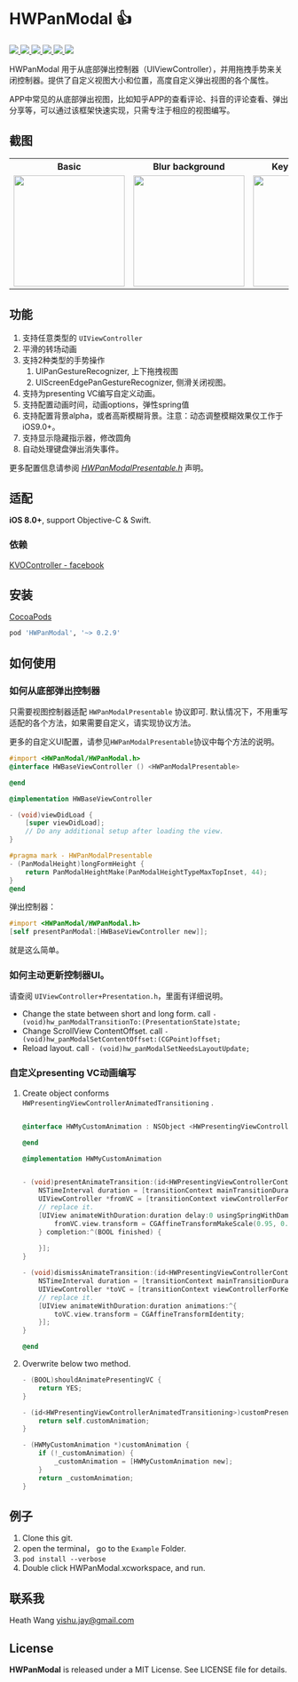 
# HWPanModal 👍
<p style="align: left">
    <a href="https://cocoapods.org/pods/HWPanModal">
       <img src="https://img.shields.io/cocoapods/v/HWPanModal.svg?style=flat">
    </a>
    <a href="https://cocoapods.org/pods/HWPanModal">
       <img src="https://img.shields.io/cocoapods/p/HWPanModal.svg?style=flat">
    </a>
    <a href="https://cocoapods.org/pods/HWPanModal">
       <img src="https://img.shields.io/badge/support-ios%208%2B-orange.svg">
    </a>
    <a href="https://cocoapods.org/pods/HWPanModal">
       <img src="https://img.shields.io/badge/language-objective--c-blue.svg">
    </a>
    <a href="https://cocoapods.org/pods/HWPanModal">
       <img src="https://img.shields.io/cocoapods/l/HWPanModal.svg?style=flat">
    </a>
    <a href="https://cocoapods.org/pods/HWPanModal">
       <img src="https://img.shields.io/badge/cocoapods-supported-4BC51D.svg?style=plastic">
    </a>
</p>


HWPanModal 用于从底部弹出控制器（UIViewController），并用拖拽手势来关闭控制器。提供了自定义视图大小和位置，高度自定义弹出视图的各个属性。

APP中常见的从底部弹出视图，比如知乎APP的查看评论、抖音的评论查看、弹出分享等，可以通过该框架快速实现，只需专注于相应的视图编写。


## 截图

<div style="text-align: center">
    <table>
        <tr>
            <th>Basic</th>
            <th>Blur background</th>
            <th>Keyboard handle</th>
            <th>App demo</th>          
        </tr>
        <tr>
            <td style="text-align: center">
            <img src="https://github.com/HeathWang/HWPanModal/blob/master/HWPanModal_example.gif" width="200" />
            </td>
            <td style="text-align: center">
            <img src="https://github.com/HeathWang/HWPanModal/blob/master/HWPanModal_example_3.gif" width="200"/>
            </td>
            <td style="text-align: center">
            <img src="https://github.com/HeathWang/HWPanModal/blob/master/HWPanModal_example_4.gif" width="200"/>
            </td>
            <td style="text-align: center">
            <img src="https://github.com/HeathWang/HWPanModal/blob/master/HWPanModal_example_2.gif" width="200"/>
            </td>
        </tr>
    </table>
</div>

## 功能
1. 支持任意类型的 `UIViewController`
2. 平滑的转场动画
3. 支持2种类型的手势操作
    1. UIPanGestureRecognizer, 上下拖拽视图
    2. UIScreenEdgePanGestureRecognizer, 侧滑关闭视图。
4. 支持为presenting VC编写自定义动画。
5. 支持配置动画时间，动画options，弹性spring值
6. 支持配置背景alpha，或者高斯模糊背景。注意：动态调整模糊效果仅工作于iOS9.0+。
7. 支持显示隐藏指示器，修改圆角
8. 自动处理键盘弹出消失事件。

更多配置信息请参阅 [_HWPanModalPresentable.h_](https://github.com/HeathWang/HWPanModal/blob/master/HWPanModal/Classes/Presentable/HWPanModalPresentable.h) 声明。
    
## 适配
**iOS 8.0+**, support Objective-C & Swift.

### 依赖

[KVOController - facebook](https://github.com/facebook/KVOController)


## 安装
<a href="https://guides.cocoapods.org/using/using-cocoapods.html" target="_blank">CocoaPods</a>

```ruby
pod 'HWPanModal', '~> 0.2.9'
```

## 如何使用

### 如何从底部弹出控制器
只需要视图控制器适配 `HWPanModalPresentable` 协议即可. 默认情况下，不用重写适配的各个方法，如果需要自定义，请实现协议方法。

更多的自定义UI配置，请参见`HWPanModalPresentable`协议中每个方法的说明。

```Objective-C
#import <HWPanModal/HWPanModal.h>
@interface HWBaseViewController () <HWPanModalPresentable>

@end

@implementation HWBaseViewController

- (void)viewDidLoad {
    [super viewDidLoad];
    // Do any additional setup after loading the view.
}

#pragma mark - HWPanModalPresentable
- (PanModalHeight)longFormHeight {
    return PanModalHeightMake(PanModalHeightTypeMaxTopInset, 44);
}
@end
```

弹出控制器：

```Objective-C
#import <HWPanModal/HWPanModal.h>
[self presentPanModal:[HWBaseViewController new]];
```

就是这么简单。

### 如何主动更新控制器UI。
请查阅 `UIViewController+Presentation.h`，里面有详细说明。
* Change the state between short and long form. call `- (void)hw_panModalTransitionTo:(PresentationState)state;`
* Change ScrollView ContentOffset. call `- (void)hw_panModalSetContentOffset:(CGPoint)offset;`
* Reload layout. call `- (void)hw_panModalSetNeedsLayoutUpdate;`

### 自定义presenting VC动画编写

1. Create object conforms `HWPresentingViewControllerAnimatedTransitioning` .

    ```Objective-C
    
    @interface HWMyCustomAnimation : NSObject <HWPresentingViewControllerAnimatedTransitioning>
    
    @end
    
    @implementation HWMyCustomAnimation
    
    
    - (void)presentAnimateTransition:(id<HWPresentingViewControllerContextTransitioning>)transitionContext {
        NSTimeInterval duration = [transitionContext mainTransitionDuration];
        UIViewController *fromVC = [transitionContext viewControllerForKey:UITransitionContextFromViewControllerKey];
        // replace it.
        [UIView animateWithDuration:duration delay:0 usingSpringWithDamping:0.8 initialSpringVelocity:0 options:UIViewAnimationOptionCurveEaseInOut animations:^{
            fromVC.view.transform = CGAffineTransformMakeScale(0.95, 0.95);
        } completion:^(BOOL finished) {
            
        }];
    }
    
    - (void)dismissAnimateTransition:(id<HWPresentingViewControllerContextTransitioning>)transitionContext {
        NSTimeInterval duration = [transitionContext mainTransitionDuration];
        UIViewController *toVC = [transitionContext viewControllerForKey:UITransitionContextToViewControllerKey];
        // replace it.
        [UIView animateWithDuration:duration animations:^{
            toVC.view.transform = CGAffineTransformIdentity;
        }];
    }
    
    @end
    ```
1. Overwrite below two method.

    ```Objective-C
    - (BOOL)shouldAnimatePresentingVC {
        return YES;
    }
    
    - (id<HWPresentingViewControllerAnimatedTransitioning>)customPresentingVCAnimation {
        return self.customAnimation;
    }
    
    - (HWMyCustomAnimation *)customAnimation {
        if (!_customAnimation) {
            _customAnimation = [HWMyCustomAnimation new];
        }
        return _customAnimation;
    }
    ```

## 例子

1. Clone this git.
2. open the terminal， go to the `Example` Folder.
3. `pod install --verbose`
4. Double click HWPanModal.xcworkspace, and run.

## 联系我

Heath Wang
yishu.jay@gmail.com

## License

<b>HWPanModal</b> is released under a MIT License. See LICENSE file for details.



